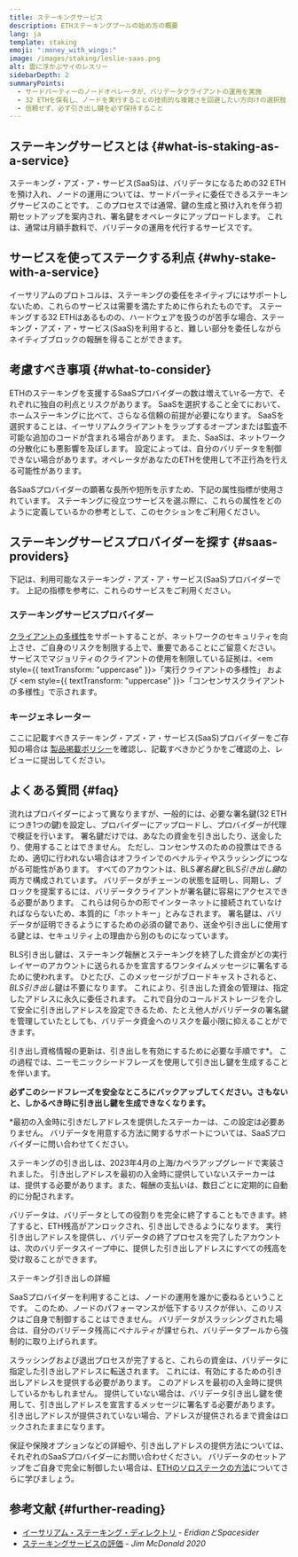 ```yaml
---
title: ステーキングサービス
description: ETHステーキングプールの始め方の概要
lang: ja
template: staking
emoji: ":money_with_wings:"
image: /images/staking/leslie-saas.png
alt: 雲に浮かぶサイのレスリー
sidebarDepth: 2
summaryPoints:
  - サードパーティーのノードオペレータが、バリデータクライアントの運用を実施
  - 32 ETHを保有し、ノードを実行することの技術的な複雑さを回避したい方向けの選択肢
  - 信頼せず、必ず引き出し鍵を必ず保持すること
---
```


## ステーキングサービスとは {#what-is-staking-as-a-service}

ステーキング・アズ・ア・サービス(SaaS)は、バリデータになるための32 ETHを預け入れ、ノードの運用については、サードパーティに委任できるステーキングサービスのことです。 このプロセスでは通常、鍵の生成と預け入れを伴う初期セットアップを案内され、署名鍵をオペレータにアップロードします。 これは、通常は月額手数料で、バリデータの運用を代行するサービスです。

## サービスを使ってステークする利点 {#why-stake-with-a-service}

イーサリアムのプロトコルは、ステーキングの委任をネイティブにはサポートしないため、これらのサービスは需要を満たすために作られたものです。 ステーキングする32 ETHはあるものの、ハードウェアを扱うのが苦手な場合、ステーキング・アズ・ア・サービス(SaaS)を利用すると、難しい部分を委任しながらネイティブブロックの報酬を得ることができます。

<CardGrid>
  <Card title="自分自身のバリデータ" emoji=":desktop_computer:" description="Deposit your own 32 ETH to activate your own set of signing keys that will participate in Ethereum consensus. Monitor your progress with dashboards to watch those ETH rewards accumulate." />
  <Card title="簡単に開始" emoji="🏁" description="Forget about hardware specs, setup, node maintenance and upgrades. SaaS providers let you outsource the hard part by uploading your own signing credentials, allowing them to run a validator on your behalf, for a small cost." />
  <Card title="リスクを制限" emoji=":shield:" description="In many cases users do not have to give up access to the keys that enable withdrawing or transferring staked funds. These are different from the signing keys, and can be stored separately to limit (but not eliminate) your risk as a staker." />
</CardGrid>

<StakingComparison page="saas" />

## 考慮すべき事項 {#what-to-consider}

ETHのステーキングを支援するSaaSプロバイダーの数は増えていrる一方で、それぞれに独自の利点とリスクがあります。 SaaSを選択すること全てにおいて、ホームステーキングに比べて、さらなる信頼の前提が必要になります。 SaaSを選択することは、イーサリアムクライアントをラップするオープンまたは監査不可能な追加のコードが含まれる場合があります。 また、SaaSは、ネットワークの分散化にも悪影響を及ぼします。 設定によっては、自分のバリデータを制御できない場合があります。オペレータがあなたのETHを使用して不正行為を行える可能性があります。

各SaaSプロバイダーの顕著な長所や短所を示すため、下記の属性指標が使用されています。 ステーキングに役立つサービスを選ぶ際に、これらの属性をどのように定義しているかの参考として、このセクションをご利用ください。

<StakingConsiderations page="saas" />

## ステーキングサービスプロバイダーを探す {#saas-providers}

下記は、利用可能なステーキング・アズ・ア・サービス(SaaS)プロバイダーです。 上記の指標を参考に、これらのサービスをご利用ください。

<ProductDisclaimer />

### ステーキングサービスプロバイダー

<StakingProductsCardGrid category="saas" />

[クライアントの多様性](/developers/docs/nodes-and-clients/client-diversity/)をサポートすることが、ネットワークのセキュリティを向上させ、ご自身のリスクを制限する上で、重要であることにご留意ください。 サービスでマジョリティのクライアントの使用を制限している証拠は、<em style={{ textTransform: "uppercase" }}>「実行クライアントの多様性」</em> および <em style={{ textTransform: "uppercase" }}>「コンセンサスクライアントの多様性」</em>で示されます。

### キージェネレーター

<StakingProductsCardGrid category="keyGen" />

ここに記載すべきステーキング・アズ・ア・サービス(SaaS)プロバイダーをご存知の場合は [製品掲載ポリシー](/contributing/adding-staking-products/)を確認し、記載すべきかどうかをご確認の上、レビューに提出してください。

## よくある質問 {#faq}

<ExpandableCard title="鍵の保有者" eventCategory="SaasStaking" eventName="clicked who holds my keys">
流れはプロバイダーによって異なりますが、一般的には、必要な署名鍵(32 ETHにつき1つの鍵)を設定し、プロバイダーにアップロードし、プロバイダーが代理で検証を行います。 署名鍵だけでは、あなたの資金を引き出したり、送金したり、使用することはできません。 ただし、コンセンサスのための投票はできるため、適切に行われない場合はオフラインでのペナルティやスラッシングにつながる可能性があります。
</ExpandableCard>

<ExpandableCard title="鍵は2種類" eventCategory="SaasStaking" eventName="clicked so there are two sets of keys">
  すべてのアカウントは、BLS<em>署名鍵</em>とBLS<em>引き出し鍵</em>の両方で構成されています。 バリデータがチェーンの状態を証明し、同期し、ブロックを提案するには、バリデータクライアントが署名鍵に容易にアクセスできる必要があります。 これらは何らかの形でインターネットに接続されていなければならないため、本質的に「ホットキー」とみなされます。 署名鍵は、バリデータが証明できるようにするための必須の鍵であり、送金や引き出しに使用する鍵とは、セキュリティ上の理由から別のものになっています。

BLS引き出し鍵は、ステーキング報酬とステーキングを終了した資金がどの実行レイヤーのアカウントに送られるかを宣言するワンタイムメッセージに署名するために使われます。 ひとたび、このメッセージがブロードキャストされると、<em>BLS引き出し</em>鍵は不要になります。 これにより、引き出した資金の管理は、指定したアドレスに永久に委任されます。 これで自分のコールドストレージを介して安全に引き出しアドレスを設定できるため、たとえ他人がバリデータの署名鍵を管理していたとしても、バリデータ資金へのリスクを最小限に抑えることができます。

引き出し資格情報の更新は、引き出しを有効にするために必要な手順です\*。 この過程では、ニーモニックシードフレーズを使用して引き出し鍵を生成することを伴います。

<strong>必ずこのシードフレーズを安全なところにバックアップしてください。さもないと、しかるべき時に引き出し鍵を生成できなくなります。</strong>

\*最初の入金時に引きだしアドレスを提供したステーカーは、この設定は必要ありません。 バリデータを用意する方法に関するサポートについては、SaaSプロバイダーに問い合わせてください。
</ExpandableCard>

<ExpandableCard title="引き出しが可能になる時期" eventCategory="SaasStaking" eventName="clicked when can I withdraw">
ステーキングの引き出しは、2023年4月の上海/カペラアップグレードで実装されました。 引き出しアドレスを最初の入金時に提供していないステーカーはは、提供する必要があります。また、報酬の支払いは、数日ごとに定期的に自動的に分配されます。

バリデータは、バリデータとしての役割りを完全に終了することもできます。終了すると、ETH残高がアンロックされ、引き出しできるようになります。 実行引き出しアドレスを提供し、バリデータの終了プロセスを完了したアカウントは、次のバリデータスイープ中に、提供した引き出しアドレスにすべての残高を受け取ることができます。

<ButtonLink href="/staking/withdrawals/">ステーキング引き出しの詳細</ButtonLink>
</ExpandableCard>

<ExpandableCard title="スラッシングされた場合" eventCategory="SaasStaking" eventName="clicked what happens if I get slashed">
SaaSプロバイダーを利用することは、ノードの運用を誰かに委ねるということです。 このため、ノードのパフォーマンスが低下するリスクが伴い、このリスクはご自身で制御することはできません。 バリデータがスラッシングされた場合は、自分のバリデータ残高にペナルティが課せられ、バリデータプールから強制的に取り上げられます。

スラッシングおよび退出プロセスが完了すると、これらの資金は、バリデータに指定した引き出しアドレスに転送されます。 これには、有効にするための引き出しアドレスを提供する必要があります。 このアドレスを最初の入金時に提供しているかもしれません。 提供していない場合は、バリデータ引き出し鍵を使用して、引き出しアドレスを宣言するメッセージに署名する必要があります。 引き出しアドレスが提供されていない場合、アドレスが提供されるまで資金はロックされたままになります。

保証や保険オプションなどの詳細や、引き出しアドレスの提供方法については、それぞれのSaaSプロバイダーにお問い合わせください。 バリデータのセットアップをご自身で完全に制御したい場合は、[ETHのソロステークの方法](/staking/solo/)についてさらに学びましょう。
</ExpandableCard>

## 参考文献 {#further-reading}

- [イーサリアム・ステーキング・ディレクトリ](https://www.saking.directory/) - _EridianとSpacesider_
- [ステーキングサービスの評価](https://www.attestant.io/posts/evaluating-staking-services/) - _Jim McDonald 2020_
